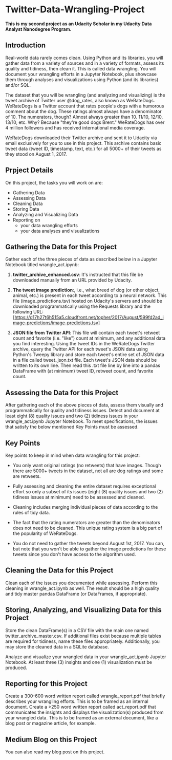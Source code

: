 # Twitter-Data-Wrangling-Project

**This is my second project as an Udacity Scholar in my Udacity Data Analyst Nanodegree Program.**

## Introduction

Real-world data rarely comes clean. Using Python and its libraries, you will gather data from a variety of sources and in a variety of formats, assess its quality and tidiness, then clean it. This is called data wrangling. You will document your wrangling efforts in a Jupyter Notebook, plus showcase them through analyses and visualizations using Python (and its libraries) and/or SQL.

The dataset that you will be wrangling (and analyzing and visualizing) is the tweet archive of Twitter user @dog_rates, also known as WeRateDogs. WeRateDogs is a Twitter account that rates people's dogs with a humorous comment about the dog. These ratings almost always have a denominator of 10. The numerators, though? Almost always greater than 10. 11/10, 12/10, 13/10, etc. Why? Because "they're good dogs Brent." WeRateDogs has over 4 million followers and has received international media coverage.

WeRateDogs downloaded their Twitter archive and sent it to Udacity via email exclusively for you to use in this project. This archive contains basic tweet data (tweet ID, timestamp, text, etc.) for all 5000+ of their tweets as they stood on August 1, 2017.

## Prpject Details

On this project, the tasks you will work on are:

 - Gathering Data
 - Assessing Data
 - Cleaning Data
 - Storing Data
 - Analyzing and Visualizing Data
 - Reporting on 
   - your data wrangling efforts
   - your data analyses and visualizations
 
## Gathering the Data for this Project

Gather each of the three pieces of data as described below in a Jupyter Notebook titled wrangle_act.ipynb:

 1. **twitter_archive_enhanced.csv**: It's instructed that this file be downloaded manually from an URL provided by Udacity.

 2. **The tweet image prediction**:, i.e., what breed of dog (or other object, animal, etc.) is present in each tweet according to a neural network. This file (image_predictions.tsv) hosted on Udacity's servers and should be downloaded programmatically using the Requests library and the following URL: [https://d17h27t6h515a5.cloudfront.net/topher/2017/August/599fd2ad_image-predictions/image-predictions.tsv]

 3. **JSON file from Twitter API**: This file will contain each tweet's retweet count and favorite (i.e. "like") count at minimum, and any additional data you find interesting. Using the tweet IDs in the WeRateDogs Twitter archive, query the Twitter API for each tweet's JSON data using Python's Tweepy library and store each tweet's entire set of JSON data in a file called tweet_json.txt file. Each tweet's JSON data should be written to its own line. Then read this .txt file line by line into a pandas DataFrame with (at minimum) tweet ID, retweet count, and favorite count.

## Assessing the Data for this Project

After gathering each of the above pieces of data, assess them visually and programmatically for quality and tidiness issues. Detect and document at least eight (8) quality issues and two (2) tidiness issues in your wrangle_act.ipynb Jupyter Notebook. To meet specifications, the issues that satisfy the below mentioned Key Points must be assessed.

## Key Points

Key points to keep in mind when data wrangling for this project:

 - You only want original ratings (no retweets) that have images. Though there are 5000+ tweets in the dataset, not all are dog ratings and some are retweets.

 - Fully assessing and cleaning the entire dataset requires exceptional effort so only a subset of its issues (eight (8) quality issues and two (2) tidiness issues at minimum) need to be assessed and cleaned.

 - Cleaning includes merging individual pieces of data according to the rules of tidy data.

 - The fact that the rating numerators are greater than the denominators does not need to be cleaned. This unique rating system is a big part of the popularity of WeRateDogs.

 - You do not need to gather the tweets beyond August 1st, 2017. You can, but note that you won't be able to gather the image predictions for these tweets since you don't have access to the algorithm used.

## Cleaning the Data for this Project

Clean each of the issues you documented while assessing. Perform this cleaning in wrangle_act.ipynb as well. The result should be a high quality and tidy master pandas DataFrame (or DataFrames, if appropriate).

## Storing, Analyzing, and Visualizing Data for this Project

Store the clean DataFrame(s) in a CSV file with the main one named twitter_archive_master.csv. If additional files exist because multiple tables are required for tidiness, name these files appropriately. Additionally, you may store the cleaned data in a SQLite database.

Analyze and visualize your wrangled data in your wrangle_act.ipynb Jupyter Notebook. At least three (3) insights and one (1) visualization must be produced.

## Reporting for this Project

Create a 300-600 word written report called wrangle_report.pdf that briefly describes your wrangling efforts. This is to be framed as an internal document. Create a >250 word written report called act_report.pdf that communicates the insights and displays the visualization(s) produced from your wrangled data. This is to be framed as an external document, like a blog post or magazine article, for example.

## Medium Blog on this Project

You can also read my blog post on this project.
